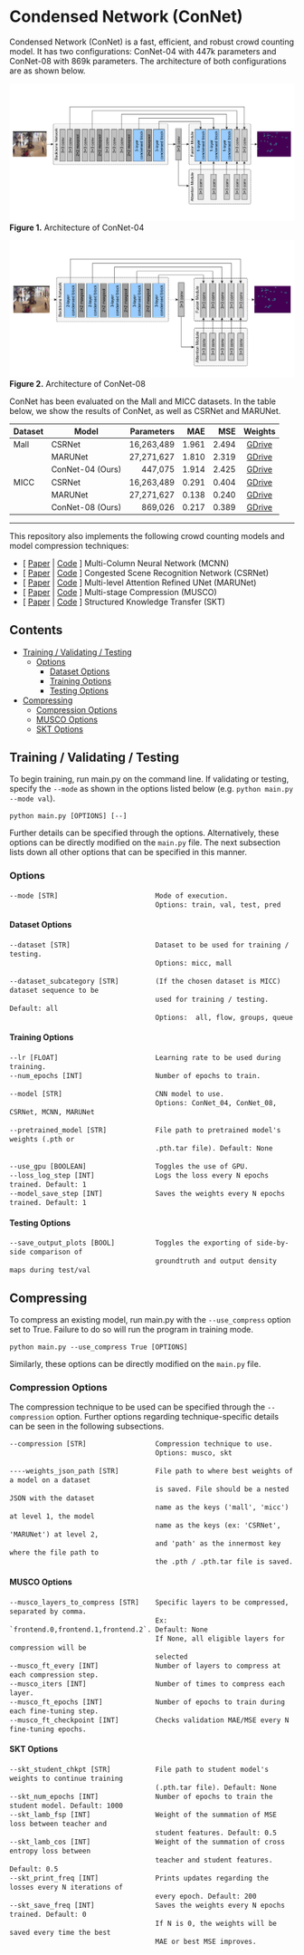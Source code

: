 
# Condensed Network (ConNet)

Condensed Network (ConNet) is a fast, efficient, and robust crowd counting model. It has two configurations: ConNet-04 with 447k parameters and ConNet-08 with 869k parameters. The architecture of both configurations are as shown below.

![Architecture of ConNet-04](connet-04.png "Architecture of ConNet-04")
**Figure 1.** Architecture of ConNet-04

![Architecture of ConNet-08](connet-08.png "Architecture of ConNet-08")
**Figure 2.** Architecture of ConNet-08

ConNet has been evaluated on the Mall and MICC datasets. In the table below, we show the results of ConNet, as well as CSRNet and MARUNet.

| **Dataset**   | **Model**         | **Parameters**    | **MAE**   | **MSE**   | **Weights**   |
|-------------  |------------------ |---------------:   |--------:  |--------:  |:-------------:|
| Mall          | CSRNet            |     16,263,489    |  1.961    |  2.494    | [GDrive](https://drive.google.com/file/d/1KXkhSiBn16LX3Tj3SaCrC1xL0YctJ_DV/view?usp=sharing)|
|               | MARUNet           |     27,271,627    |  1.810    |  2.319    | [GDrive](https://drive.google.com/file/d/11XtEWtQrBrYMqdlqWi7EIqbCIIqSv7Jh/view?usp=sharing)|
|               | ConNet-04 (Ours)  |        447,075    |  1.914    |  2.425    | [GDrive](https://drive.google.com/file/d/1t1-uP3ZYvUXGnZAYrlAj2W3lKmopntfC/view?usp=sharing)|
| MICC          | CSRNet            |     16,263,489    |  0.291    |  0.404    | [GDrive](https://drive.google.com/file/d/1HhPqukhEzzJID-ywvFzRZzID4WYJKuxa/view?usp=sharing)|
|               | MARUNet           |     27,271,627    |  0.138    |  0.240    | [GDrive](https://drive.google.com/file/d/1yw1bv0y_mlR0HgE_th2Rxii60m4NHMHk/view?usp=sharing)|
|               | ConNet-08 (Ours)  |        869,026    |  0.217    |  0.389    | [GDrive](https://drive.google.com/file/d/1lVJS67sDxAsjwoPfjikxEvDPvU9iCPif/view?usp=sharing)|


---

This repository also implements the following crowd counting models and model compression techniques:
- \[ [Paper](https://www.cv-foundation.org/openaccess/content_cvpr_2016/papers/Zhang_Single-Image_Crowd_Counting_CVPR_2016_paper.pdf) | [Code](https://github.com/svishwa/crowdcount-mcnn) \] Multi-Column Neural Network (MCNN)
- \[ [Paper](https://arxiv.org/abs/1802.10062) | [Code](https://github.com/leeyeehoo/CSRNet-pytorch) \] Congested Scene Recognition Network (CSRNet)
- \[ [Paper](https://openaccess.thecvf.com/content/WACV2021/html/Rong_Coarse-_and_Fine-Grained_Attention_Network_With_Background-Aware_Loss_for_Crowd_WACV_2021_paper.html) | [Code](https://github.com/rongliangzi/MARUNet) \] Multi-level Attention Refined UNet (MARUNet)
- \[ [Paper](https://openaccess.thecvf.com/content_ICCVW_2019/html/LPCV/Gusak_Automated_Multi-Stage_Compression_of_Neural_Networks_ICCVW_2019_paper.html) | [Code](https://github.com/musco-ai/musco-pytorch/) \] Multi-stage Compression (MUSCO)
- \[ [Paper](https://arxiv.org/abs/2003.10120) | [Code](https://github.com/HCPLab-SYSU/SKT) \] Structured Knowledge Transfer (SKT)

## Contents

- [Training / Validating / Testing](#training--validating--testing)
    - [Options](#options)
        - [Dataset Options](#dataset-options)
        - [Training Options](#training-options)
        - [Testing Options](#testing-options)
- [Compressing](#compressing)
    - [Compression Options](#compression-options)
    - [MUSCO Options](#musco-options)
    - [SKT Options](#skt-options)
## Training / Validating / Testing

To begin training, run main.py on the command line. If validating or testing, specify the `--mode` as shown in the options listed below (e.g. `python main.py --mode val`).

```
python main.py [OPTIONS] [--]
```

Further details can be specified through the options. Alternatively, these options can be directly modified on the `main.py` file. The next subsection lists down all other options that can be specified in this manner.

### Options

    --mode [STR]                        Mode of execution.
                                        Options: train, val, test, pred

#### Dataset Options
    --dataset [STR]                     Dataset to be used for training / testing.
                                        Options: micc, mall
    
    --dataset_subcategory [STR]         (If the chosen dataset is MICC) dataset sequence to be  
                                        used for training / testing. Default: all
                                        Options:  all, flow, groups, queue

#### Training Options 
    --lr [FLOAT]                        Learning rate to be used during training.
    --num_epochs [INT]                  Number of epochs to train.

    --model [STR]                       CNN model to use.
                                        Options: ConNet_04, ConNet_08, CSRNet, MCNN, MARUNet

    --pretrained_model [STR]            File path to pretrained model's weights (.pth or 
                                        .pth.tar file). Default: None

    --use_gpu [BOOLEAN]                 Toggles the use of GPU.
    --loss_log_step [INT]               Logs the loss every N epochs trained. Default: 1
    --model_save_step [INT]             Saves the weights every N epochs trained. Default: 1

#### Testing Options 

    --save_output_plots [BOOL]          Toggles the exporting of side-by-side comparison of
                                        groundtruth and output density maps during test/val

## Compressing

To compress an existing model, run main.py with the `--use_compress` option set to True. Failure to do so will run the program in training mode.

    python main.py --use_compress True [OPTIONS]

Similarly, these options can be directly modified on the `main.py` file.

### Compression Options 

The compression technique to be used can be specified through the `--compression` option. Further options regarding technique-specific details can be seen in the following subsections.

    --compression [STR]                 Compression technique to use.
                                        Options: musco, skt 

    ----weights_json_path [STR]         File path to where best weights of a model on a dataset
                                        is saved. File should be a nested JSON with the dataset
                                        name as the keys ('mall', 'micc') at level 1, the model
                                        name as the keys (ex: 'CSRNet', 'MARUNet') at level 2,
                                        and 'path' as the innermost key where the file path to 
                                        the .pth / .pth.tar file is saved.
    
#### MUSCO Options 

    --musco_layers_to_compress [STR]    Specific layers to be compressed, separated by comma.
                                        Ex: `frontend.0,frontend.1,frontend.2`. Default: None
                                        If None, all eligible layers for compression will be
                                        selected
    --musco_ft_every [INT]              Number of layers to compress at each compression step.
    --musco_iters [INT]                 Number of times to compress each layer.
    --musco_ft_epochs [INT]             Number of epochs to train during each fine-tuning step.
    --musco_ft_checkpoint [INT]         Checks validation MAE/MSE every N fine-tuning epochs.

#### SKT Options

    --skt_student_chkpt [STR]           File path to student model's weights to continue training
                                        (.pth.tar file). Default: None
    --skt_num_epochs [INT]              Number of epochs to train the student model. Default: 1000
    --skt_lamb_fsp [INT]                Weight of the summation of MSE loss between teacher and 
                                        student features. Default: 0.5
    --skt_lamb_cos [INT]                Weight of the summation of cross entropy loss between
                                        teacher and student features. Default: 0.5
    --skt_print_freq [INT]              Prints updates regarding the losses every N iterations of
                                        every epoch. Default: 200
    --skt_save_freq [INT]               Saves the weights every N epochs trained. Default: 0
                                        If N is 0, the weights will be saved every time the best
                                        MAE or best MSE improves.
